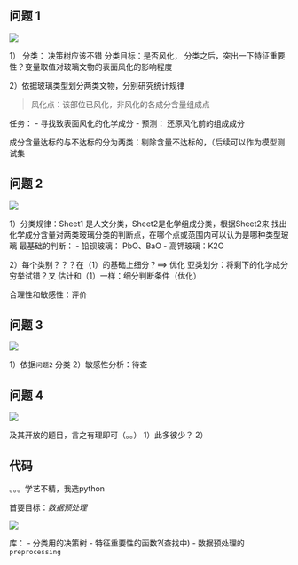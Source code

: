 ## 问题 1
![](https://raw.githubusercontent.com/Anlieh/PicBucket/master/20220915181404.png)

1） 分类： 决策树应该不错
分类目标：是否风化，
		分类之后，突出一下特征重要性？变量取值对玻璃文物的表面风化的影响程度

2）依据玻璃类型划分两类文物，分别研究统计规律
> 风化点：该部位已风化，非风化的各成分含量组成点

任务：
	-  寻找致表面风化的化学成分
	- 预测： 还原风化前的组成成分
		
成分含量达标的与不达标的分为两类：剔除含量不达标的，（后续可以作为模型测试集


## 问题 2
![](https://raw.githubusercontent.com/Anlieh/PicBucket/master/20220915183724.png)

1）分类规律：Sheet1 是人文分类，Sheet2是化学组成分类，根据Sheet2来
	找出化学成分含量对两类玻璃分类的判断点，在哪个点或范围内可以认为是哪种类型玻璃
		最基础的判断：
				- 铅钡玻璃： PbO、BaO 
				- 高钾玻璃：K2O

2）每个类别？？？在（1）的基础上细分？==> 优化
亚类划分：将剩下的化学成分穷举试错？叉
	估计和（1）一样：细分判断条件（优化）

合理性和敏感性：评价

## 问题 3
![](https://raw.githubusercontent.com/Anlieh/PicBucket/master/20220915201330.png)

1）依据`问题2` 分类
2）敏感性分析：待查


## 问题 4
![](https://raw.githubusercontent.com/Anlieh/PicBucket/master/20220915185532.png)

及其开放的题目，言之有理即可（。。）
1）此多彼少？
2）


## 代码
。。。学艺不精，我选python

首要目标：*数据预处理*

![](https://raw.githubusercontent.com/Anlieh/PicBucket/master/20220915194539.png)


库：
	- 分类用的决策树
	- 特征重要性的函数?(查找中)
	- 数据预处理的 `preprocessing`


